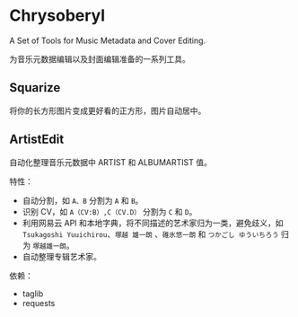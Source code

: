 # Chrysoberyl
A Set of Tools for Music Metadata and Cover Editing.

为音乐元数据编辑以及封面编辑准备的一系列工具。

## Squarize

将你的长方形图片变成更好看的正方形，图片自动居中。

## ArtistEdit

自动化整理音乐元数据中 ARTIST 和 ALBUMARTIST 值。

特性：

- 自动分割，如 `A、B` 分割为 `A` 和 `B`。
- 识别 CV，如 `A（CV:B）,C（CV.D）` 分割为 `C` 和 `D`。
- 利用网易云 API 和本地字典，将不同描述的艺术家归为一类，避免歧义，如 `Tsukagoshi Yuuichirou`、`塚越 雄一朗` 、`碓氷悠一朗` 和 `つかごし ゆういちろう` 归为 `塚越雄一朗`。
- 自动整理专辑艺术家。

依赖：

- taglib
- requests
